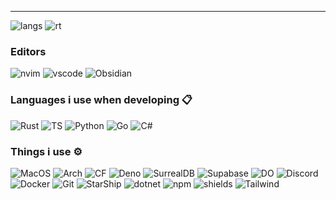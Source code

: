 

<!--
**StelmanJones/StelmanJones** is a ✨ _special_ ✨ repository because its `README.md` (this file) appears on your GitHub profile.

Here are some ideas to get you started:

- 🔭 I’m currently working on ...
- 🌱 I’m currently learning ...
- 👯 I’m looking to collaborate on ...
- 🤔 I’m looking for help with ...
- 💬 Ask me about ...
- 📫 How to reach me: ...
- 😄 Pronouns: ...
- ⚡ Fun fact: ...
-->



---

![langs](https://github-readme-stats-ten-beryl-34.vercel.app/api/top-langs/?username=stelmanjones&theme=tokyonight) ![rt](https://github-readme-stats-ten-beryl-34.vercel.app/api?username=stelmanjones&theme=tokyonight)

### Editors
![nvim](https://img.shields.io/badge/Neovim-57A143.svg?style=for-the-badge&logo=Neovim&logoColor=white) ![vscode](https://img.shields.io/badge/Visual%20Studio%20Code-007ACC.svg?style=for-the-badge&logo=Visual-Studio-Code&logoColor=white) ![Obsidian](https://img.shields.io/badge/Obsidian-483699.svg?style=for-the-badge&logo=Obsidian&logoColor=white)



### Languages i use when developing 📋

![Rust](https://img.shields.io/badge/Rust-F46624.svg?style=for-the-badge&logo=Rust&logoColor=white) ![TS](https://img.shields.io/badge/TypeScript-3178C6.svg?style=for-the-badge&logo=TypeScript&logoColor=white) ![Python](https://img.shields.io/badge/Python-FFD43B?style=for-the-badge&logo=python&logoColor=blue) ![Go](	https://img.shields.io/badge/Go-00ADD8?style=for-the-badge&logo=go&logoColor=white) ![C#](https://img.shields.io/badge/C%20Sharp-239120.svg?style=for-the-badge&logo=C-Sharp&logoColor=white)


### Things i use ⚙️

![MacOS](https://img.shields.io/badge/mac%20os-000000?style=for-the-badge&logo=apple&logoColor=white) ![Arch](https://img.shields.io/badge/Arch%20Linux-1793D1.svg?style=for-the-badge&logo=Arch-Linux&logoColor=white) ![CF](https://img.shields.io/badge/Cloudflare-F38020.svg?style=for-the-badge&logo=Cloudflare&logoColor=white) ![Deno](https://img.shields.io/badge/Deno-FFFFFF.svg?style=for-the-badge&logo=Deno&logoColor=black) ![SurrealDB](https://img.shields.io/badge/SurrealDB-FF00A0.svg?style=for-the-badge&logo=SurrealDB&logoColor=white) ![Supabase](https://img.shields.io/badge/Supabase-3ECF8E.svg?style=for-the-badge&logo=Supabase&logoColor=white) ![DO](https://img.shields.io/badge/DigitalOcean-0080FF.svg?style=for-the-badge&logo=DigitalOcean&logoColor=white) ![Discord](https://img.shields.io/badge/Discord-5865F2.svg?style=for-the-badge&logo=Discord&logoColor=white) ![Docker](https://img.shields.io/badge/Docker-2496ED.svg?style=for-the-badge&logo=Docker&logoColor=white) 
![Git](https://img.shields.io/badge/Git-F05032.svg?style=for-the-badge&logo=Git&logoColor=white) ![StarShip](https://img.shields.io/badge/starship-DD0B78?style=for-the-badge&logo=starship&logoColor=white) ![dotnet](https://img.shields.io/badge/.NET-512BD4.svg?style=for-the-badge&logo=dotnet&logoColor=white) ![npm](https://img.shields.io/badge/npm-CB3837.svg?style=for-the-badge&logo=npm&logoColor=white) ![shields](https://img.shields.io/badge/Shields.io-000000.svg?style=for-the-badge&logo=shieldsdotio&logoColor=white) ![Tailwind](https://img.shields.io/badge/Tailwind%20CSS-06B6D4.svg?style=for-the-badge&logo=Tailwind-CSS&logoColor=white) ![]()
